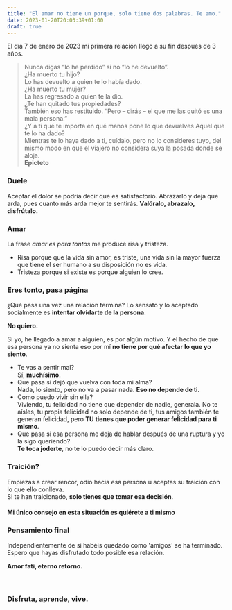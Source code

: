 ```yaml
---
title: "El amar no tiene un porque, solo tiene dos palabras. Te amo."
date: 2023-01-20T20:03:39+01:00
draft: true
---
```

El día 7 de enero de 2023 mi primera relación llego a su fin después de 3 años.

> Nunca digas “lo he perdido” si no “lo he devuelto”.
<br>¿Ha muerto tu hijo?
<br>Lo has devuelto a quien te lo había dado.<br>¿Ha muerto tu mujer?
<br>La has regresado a quien te la dio.
<br>¿Te han quitado tus propiedades?<br>También eso has restituido. “Pero – dirás – el que me las quitó es una mala persona.”
<br>¿Y a ti qué te importa en qué manos pone lo que devuelves Aquel que te lo ha dado?
<br>Mientras te lo haya dado a ti, cuídalo, pero no lo consideres tuyo, del mismo modo en que el viajero no considera suya la posada donde se aloja.
<br>**Epicteto**

### Duele

Aceptar el dolor se podría decir que es satisfactorio. Abrazarlo y deja que arda, pues cuanto más arda mejor te sentirás. **Valóralo, abrazalo, disfrútalo.**

### Amar

La frase *amar es para tontos* me produce risa y tristeza.

- Risa porque que la vida sin amor, es triste, una vida sin la mayor fuerza que tiene el ser humano a su disposición no es vida.
- Tristeza porque si existe es porque alguien lo cree.

### Eres tonto, pasa página

¿Qué pasa una vez una relación termina? Lo sensato y lo aceptado socialmente es **intentar olvidarte de la persona**.

**No quiero.**

Si yo, he llegado a amar a alguien, es por algún motivo. Y el hecho de que esa persona ya no sienta eso por mí **no tiene por qué afectar lo que yo siento**.

- Te vas a sentir mal?
<br>Sí, **muchísimo**.
- Que pasa si dejó que vuelva con toda mi alma?
<br>Nada, lo siento, pero no va a pasar nada. **Eso no depende de ti.**
- Como puedo vivir sin ella?
<br>Viviendo, tu felicidad no tiene que depender de nadie, generala. No te aísles, tu propia felicidad no solo depende de ti, tus amigos también te generan felicidad, pero **TU tienes que poder generar felicidad para ti mismo**.
- Que pasa si esa persona me deja de hablar después de una ruptura y yo la sigo queriendo?
<br>**Te toca joderte**, no te lo puedo decir más claro.

### Traición?

Empiezas a crear rencor, odio hacia esa persona u aceptas su traición con lo que ello conlleva.
<br>Si te han traicionado, **solo tienes que tomar esa decisión**.

#### Mi único consejo en esta situación es quiérete a ti mismo

### Pensamiento final

Independientemente de si habéis quedado como 'amigos' se ha terminado. Espero que hayas disfrutado todo posible esa relación.

**Amor fati, eterno retorno.**
<br><br><br>

### **Disfruta, aprende, vive.**
